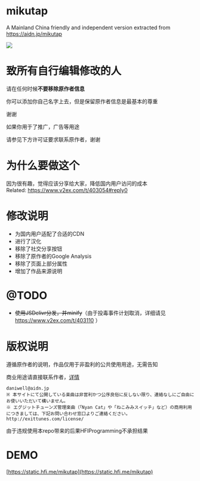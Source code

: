 # mikutap
A Mainland China friendly and independent version extracted from https://aidn.jp/mikutap  
   
![](https://i.loli.net/2017/12/23/5a3e0812758da.gif)  

# 致所有自行编辑修改的人

请在任何时候**不要移除原作者信息**

你可以添加你自己名字上去，但是保留原作者信息是最基本的尊重

谢谢

如果你用于了推广，广告等用途

请参见下方许可证要求联系原作者，谢谢

# 为什么要做这个  
因为很有趣，觉得应该分享给大家，降低国内用户访问的成本  
Related: https://www.v2ex.com/t/403054#reply0    

# 修改说明  
- 为国内用户适配了合适的CDN
- 进行了汉化
- 移除了社交分享按钮
- 移除了原作者的Google Analysis
- 移除了页面上部分属性
- 增加了作品来源说明

# @TODO
- ~~使用JSDelivr分发，并minify~~（由于投毒事件计划取消，详细请见 https://www.v2ex.com/t/403110 ）

# 版权说明  
遵循原作者的说明，作品仅用于非盈利的公共使用用途，无需告知  

商业用途请直接联系作者，[详情](https://aidn.jp/about/)
```
daniwell@aidn.jp
※ 本サイトにて公開している楽曲は非営利かつ公序良俗に反しない限り、連絡なしにご自由にお使いいただいて構いません。
※ エグジットチューンズ管理楽曲（「Nyan Cat」や「ねこみみスイッチ」など）の商用利用につきましては、下記お問い合わせ窓口よりご連絡ください。
http://exittunes.com/license/
```
由于违规使用本repo带来的后果HFIProgramming不承担结果  

# DEMO  
[https://static.hfi.me/mikutap](https://static.hfi.me/mikutap)

